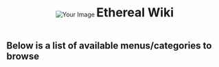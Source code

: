 <div align="center">
    <img src="https://github.com/AshTheDeveloper/Ethereal/assets/97385822/175f3ebf-1f0d-4f81-be71-37672980d35a/ae42c667bba11244fd1a2f59e63605a0.jpg" alt="Your Image">
    <h1 style="display: inline-block;">Ethereal Wiki</h1>
</div>





## Below is a list of available menus/categories to browse
